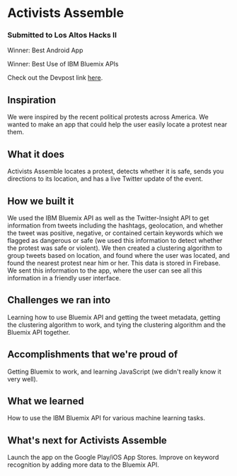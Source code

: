 # Activists Assemble
### Submitted to Los Altos Hacks II
Winner: Best Android App

Winner: Best Use of IBM Bluemix APIs

Check out the Devpost link [here](https://devpost.com/software/activists-assemble).

## Inspiration
We were inspired by the recent political protests across America. We wanted to make an app that could help the user easily locate a protest near them.

## What it does
Activists Assemble locates a protest, detects whether it is safe, sends you directions to its location, and has a live Twitter update of the event.

## How we built it
We used the IBM Bluemix API as well as the Twitter-Insight API to get information from tweets including the hashtags, geolocation, and whether the tweet was positive, negative, or contained certain keywords which we flagged as dangerous or safe (we used this information to detect whether the protest was safe or violent). We then created a clustering algorithm to group tweets based on location, and found where the user was located, and found the nearest protest near him or her. This data is stored in Firebase. We sent this information to the app, where the user can see all this information in a friendly user interface.

## Challenges we ran into
Learning how to use Bluemix API and getting the tweet metadata, getting the clustering algorithm to work, and tying the clustering algorithm and the Bluemix API together.

## Accomplishments that we're proud of
Getting Bluemix to work, and learning JavaScript (we didn't really know it very well).

## What we learned
How to use the IBM Bluemix API for various machine learning tasks. 

## What's next for Activists Assemble
Launch the app on the Google Play/iOS App Stores. Improve on keyword recognition by adding more data to the Bluemix API.
